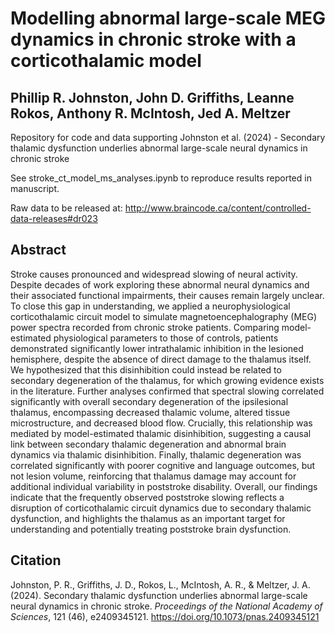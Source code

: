 # Modelling abnormal large-scale MEG dynamics in chronic stroke with a corticothalamic model 
## Phillip R. Johnston, John D. Griffiths, Leanne Rokos, Anthony R. McIntosh, Jed A. Meltzer

Repository for code and data supporting Johnston et al. (2024) - Secondary thalamic dysfunction underlies abnormal large-scale neural dynamics in chronic stroke

See stroke_ct_model_ms_analyses.ipynb to reproduce results reported in manuscript.

Raw data to be released at: http://www.braincode.ca/content/controlled-data-releases#dr023

## Abstract
Stroke causes pronounced and widespread slowing of neural activity. Despite decades
of work exploring these abnormal neural dynamics and their associated functional
impairments, their causes remain largely unclear. To close this gap in understanding,
we applied a neurophysiological corticothalamic circuit model to simulate magnetoencephalography
(MEG) power spectra recorded from chronic stroke patients.
Comparing model-estimated
physiological parameters to those of controls, patients
demonstrated significantly lower intrathalamic inhibition in the lesioned hemisphere,
despite the absence of direct damage to the thalamus itself. We hypothesized that
this disinhibition could instead be related to secondary degeneration of the thalamus,
for which growing evidence exists in the literature. Further analyses confirmed
that spectral slowing correlated significantly with overall secondary degeneration of
the ipsilesional thalamus, encompassing decreased thalamic volume, altered tissue
microstructure, and decreased blood flow. Crucially, this relationship was mediated
by model-estimated
thalamic disinhibition, suggesting a causal link between secondary
thalamic degeneration and abnormal brain dynamics via thalamic disinhibition.
Finally, thalamic degeneration was correlated significantly with poorer cognitive and
language outcomes, but not lesion volume, reinforcing that thalamus damage may
account for additional individual variability in poststroke disability. Overall, our findings
indicate that the frequently observed poststroke slowing reflects a disruption of
corticothalamic circuit dynamics due to secondary thalamic dysfunction, and highlights
the thalamus as an important target for understanding and potentially treating
poststroke brain dysfunction.

## Citation
Johnston, P. R., Griffiths, J. D., Rokos, L., McIntosh, A. R., & Meltzer, J. A. (2024). Secondary
thalamic dysfunction underlies abnormal large-scale neural dynamics in chronic stroke. _Proceedings
of the National Academy of Sciences_, 121 (46), e2409345121. https://doi.org/10.1073/pnas.2409345121
